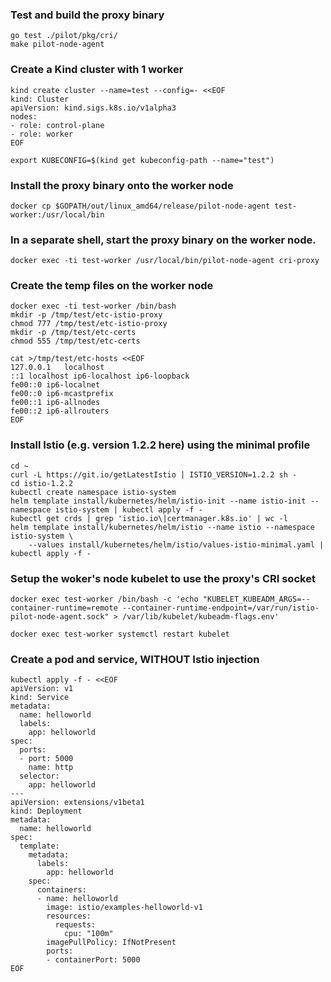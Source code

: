 ### Test and build the proxy binary

```console
go test ./pilot/pkg/cri/
make pilot-node-agent
```

### Create a Kind cluster with 1 worker

```console
kind create cluster --name=test --config=- <<EOF
kind: Cluster
apiVersion: kind.sigs.k8s.io/v1alpha3
nodes:
- role: control-plane
- role: worker
EOF
```

```console
export KUBECONFIG=$(kind get kubeconfig-path --name="test")
```

### Install the proxy binary onto the worker node

```console
docker cp $GOPATH/out/linux_amd64/release/pilot-node-agent test-worker:/usr/local/bin
```

### In a separate shell, start the proxy binary on the worker node.

```console
docker exec -ti test-worker /usr/local/bin/pilot-node-agent cri-proxy
```

### Create the temp files on the worker node

```console
docker exec -ti test-worker /bin/bash
mkdir -p /tmp/test/etc-istio-proxy
chmod 777 /tmp/test/etc-istio-proxy
mkdir -p /tmp/test/etc-certs
chmod 555 /tmp/test/etc-certs
```

```console
cat >/tmp/test/etc-hosts <<EOF
127.0.0.1	localhost
::1	localhost ip6-localhost ip6-loopback
fe00::0	ip6-localnet
fe00::0	ip6-mcastprefix
fe00::1	ip6-allnodes
fe00::2	ip6-allrouters
EOF
```

### Install Istio (e.g. version 1.2.2 here) using the minimal profile

```console
cd ~
curl -L https://git.io/getLatestIstio | ISTIO_VERSION=1.2.2 sh -
cd istio-1.2.2
kubectl create namespace istio-system
helm template install/kubernetes/helm/istio-init --name istio-init --namespace istio-system | kubectl apply -f -
kubectl get crds | grep 'istio.io\|certmanager.k8s.io' | wc -l
helm template install/kubernetes/helm/istio --name istio --namespace istio-system \
    --values install/kubernetes/helm/istio/values-istio-minimal.yaml | kubectl apply -f -
```

### Setup the woker's node kubelet to use the proxy's CRI socket

```console
docker exec test-worker /bin/bash -c 'echo "KUBELET_KUBEADM_ARGS=--container-runtime=remote --container-runtime-endpoint=/var/run/istio-pilot-node-agent.sock" > /var/lib/kubelet/kubeadm-flags.env'

docker exec test-worker systemctl restart kubelet
```

### Create a pod and service, WITHOUT Istio injection

```console
kubectl apply -f - <<EOF
apiVersion: v1
kind: Service
metadata:
  name: helloworld
  labels:
    app: helloworld
spec:
  ports:
  - port: 5000
    name: http
  selector:
    app: helloworld
---
apiVersion: extensions/v1beta1
kind: Deployment
metadata:
  name: helloworld
spec:
  template:
    metadata:
      labels:
        app: helloworld
    spec:
      containers:
      - name: helloworld
        image: istio/examples-helloworld-v1
        resources:
          requests:
            cpu: "100m"
        imagePullPolicy: IfNotPresent
        ports:
        - containerPort: 5000
EOF
```
